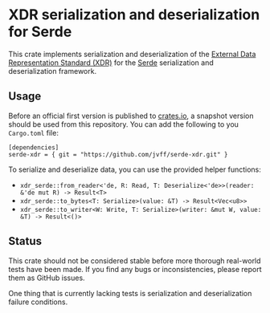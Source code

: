 # XDR serialization and deserialization for Serde

This crate implements serialization and deserialization of the [External Data
Representation Standard (XDR)](https://tools.ietf.org/html/rfc1014) for the
[Serde](https://serde.rs/) serialization and deserialization framework.

## Usage

Before an official first version is published to
[crates.io](https://crates.io/), a snapshot version should be used from this
repository. You can add the following to you `Cargo.toml` file:

    [dependencies]
    serde-xdr = { git = "https://github.com/jvff/serde-xdr.git" }

To serialize and deserialize data, you can use the provided helper functions:

 - `xdr_serde::from_reader<'de, R: Read, T: Deserialize<'de>>(reader: &'de mut R) -> Result<T>`
 - `xdr_serde::to_bytes<T: Serialize>(value: &T) -> Result<Vec<u8>>`
 - `xdr_serde::to_writer<W: Write, T: Serialize>(writer: &mut W, value: &T) -> Result<()>`

## Status

This crate should not be considered stable before more thorough real-world tests
have been made. If you find any bugs or inconsistencies, please report them as
GitHub issues.

One thing that is currently lacking tests is serialization and deserialization
failure conditions.
